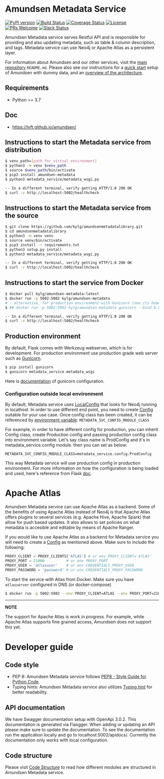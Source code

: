 # Amundsen Metadata Service
[![PyPI version](https://badge.fury.io/py/amundsen-metadata.svg)](https://badge.fury.io/py/amundsen-metadata)
[![Build Status](https://api.travis-ci.com/lyft/amundsenmetadatalibrary.svg?branch=master)](https://travis-ci.com/lyft/amundsenmetadatalibrary)
[![Coverage Status](https://img.shields.io/codecov/c/github/lyft/amundsenmetadatalibrary/master.svg)](https://codecov.io/github/lyft/amundsenmetadatalibrary?branch=master)
[![License](https://img.shields.io/:license-Apache%202-blue.svg)](LICENSE)
[![PRs Welcome](https://img.shields.io/badge/PRs-welcome-brightgreen.svg)](#developer-guide)
[![Slack Status](https://img.shields.io/badge/slack-join_chat-white.svg?logo=slack&style=social)](https://amundsenworkspace.slack.com/join/shared_invite/enQtNTk2ODQ1NDU1NDI0LTc3MzQyZmM0ZGFjNzg5MzY1MzJlZTg4YjQ4YTU0ZmMxYWU2MmVlMzhhY2MzMTc1MDg0MzRjNTA4MzRkMGE0Nzk)

Amundsen Metadata service serves Restful API and is responsible for providing and also updating metadata, such as table & column description, and tags. Metadata service can use Neo4j or Apache Atlas as a persistent layer.

For information about Amundsen and our other services, visit the [main repository](https://github.com/lyft/amundsen#amundsen) `README.md`. Please also see our instructions for a [quick start](https://github.com/lyft/amundsen/blob/master/docs/installation.md#bootstrap-a-default-version-of-amundsen-using-docker) setup  of Amundsen with dummy data, and an [overview of the architecture](https://github.com/lyft/amundsen/blob/master/docs/architecture.md#architecture).

## Requirements
- Python >= 3.7

## Doc
- https://lyft.github.io/amundsen/

## Instructions to start the Metadata service from distribution
```bash
$ venv_path=[path_for_virtual_environment]
$ python3 -m venv $venv_path
$ source $venv_path/bin/activate
$ pip3 install amundsen-metadata
$ python3 metadata_service/metadata_wsgi.py

-- In a different terminal, verify getting HTTP/1.0 200 OK
$ curl -v http://localhost:5002/healthcheck
```

## Instructions to start the Metadata service from the source
```bash
$ git clone https://github.com/kylg/amundsenmetadatalibrary.git
$ cd amundsenmetadatalibrary
$ python3 -m venv venv
$ source venv/bin/activate
$ pip3 install -r requirements.txt
$ python3 setup.py install
$ python3 metadata_service/metadata_wsgi.py

-- In a different terminal, verify getting HTTP/1.0 200 OK
$ curl -v http://localhost:5002/healthcheck
```

## Instructions to start the service from Docker

```bash
$ docker pull kylg/amundsen-metadata:latest
$ docker run -p 5002:5002 kylg/amundsen-metadata
# - alternative, for production environment with Gunicorn (see its homepage link below)
$ ## docker run -p 5002:5002 kylg/amundsen-metadata gunicorn --bind 0.0.0.0:5002 metadata_service.metadata_wsgi

-- In a different terminal, verify getting HTTP/1.0 200 OK
$ curl -v http://localhost:5002/healthcheck
```


## Production environment
By default, Flask comes with Werkzeug webserver, which is for development. For production environment use production grade web server such as [Gunicorn](https://gunicorn.org/ "Gunicorn").

```bash
$ pip install gunicorn
$ gunicorn metadata_service.metadata_wsgi
```
Here is [documentation](https://docs.gunicorn.org/en/latest/run.html "documentation") of gunicorn configuration.

### Configuration outside local environment
By default, Metadata service uses [LocalConfig](https://github.com/kylg/amundsenmetadatalibrary/blob/master/metadata_service/config.py "LocalConfig") that looks for Neo4j running in localhost.
In order to use different end point, you need to create [Config](https://github.com/kylg/amundsenmetadatalibrary/blob/master/metadata_service/config.py "Config") suitable for your use case. Once config class has been created, it can be referenced by [environment variable](https://github.com/kylg/amundsenmetadatalibrary/blob/master/metadata_service/metadata_wsgi.py "environment variable"): `METADATA_SVC_CONFIG_MODULE_CLASS`

For example, in order to have different config for production, you can inherit Config class, create Production config and passing production config class into environment variable. Let's say class name is ProdConfig and it's in metadata_service.config module. then you can set as below:

`METADATA_SVC_CONFIG_MODULE_CLASS=metadata_service.config.ProdConfig`

This way Metadata service will use production config in production environment. For more information on how the configuration is being loaded and used, here's reference from Flask [doc](http://flask.pocoo.org/docs/1.0/config/#development-production "doc").

# Apache Atlas
Amundsen Metadata service can use Apache Atlas as a backend. Some of the benefits of using Apache Atlas instead of Neo4j is that Apache Atlas offers plugins to several services (e.g. Apache Hive, Apache Spark) that allow for push based updates. It also allows to set policies on what metadata is accesible and editable by means of Apache Ranger.

If you would like to use Apache Atlas as a backend for Metadata service you will need to create a [Config](https://github.com/kylg/amundsenmetadatalibrary/blob/master/metadata_service/config.py "Config") as mentioned above. Make sure to include the following:

```python
PROXY_CLIENT = PROXY_CLIENTS['ATLAS'] # or env PROXY_CLIENT='ATLAS'
PROXY_PORT = 21000          # or env PROXY_PORT
PROXY_USER = 'atlasuser'    # or env CREDENTIALS_PROXY_USER
PROXY_PASSWORD = 'password' # or env CREDENTIALS_PROXY_PASSWORD
```

To start the service with Atlas from Docker. Make sure you have `atlasserver` configured in DNS (or docker-compose)

```bash
$ docker run -p 5002:5002 --env PROXY_CLIENT=ATLAS --env PROXY_PORT=21000 --env PROXY_HOST=atlasserver --env CREDENTIALS_PROXY_USER=atlasuser --env CREDENTIALS_PROXY_PASSWORD=password amundsen-metadata:latest
```

---
**NOTE**

The support for Apache Atlas is work in progress. For example, while Apache Atlas supports fine grained access, Amundsen does not support this yet.

# Developer guide
## Code style
- PEP 8: Amundsen Metadata service follows [PEP8 - Style Guide for Python Code](https://www.python.org/dev/peps/pep-0008/ "PEP8 - Style Guide for Python Code").
- Typing hints: Amundsen Metadata service also utilizes [Typing hint](https://docs.python.org/3/library/typing.html "Typing hint") for better readability.

## API documentation

We have Swagger documentation setup with OpenApi 3.0.2. This documentation is generated via Flasgger. When adding or updating an API please make sure to update the documentation. To see the documentation run the application locally and go to localhost:5002/apidocs/. Currently the documentation only works with local configuration.

## Code structure
Please visit [Code Structure](docs/structure.md) to read how different modules are structured in Amundsen Metadata service.
